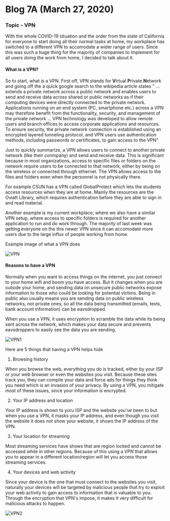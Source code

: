 # Blog 7A (March 27, 2020) 

### Topic - VPN 

With the whole COVID-19 situation and the order from the state of California for everyone to start doing all their normal tasks at home, my workplace has switched to a different VPN to accomodate a wider range of users. Since this was such a huge thing for the majority of companies to implement for all users doing the work from home, I decided to talk about it. 

#### What is a VPN?

So to start, what is a VPN.  First off, VPN stands for **V**irtual **P**rivate **N**etwork and going off the a quick google search to the wikipedia article states " ... extends a private network across a public network and enables users to send and receive data across shared or public networks as if their computing devices were directly connected to the private network. Applications running on an end system (PC, smartphone etc.) across a VPN may therefore benefit from the functionality, security, and management of the private network ... VPN technology was developed to allow remote users and branch offices to access corporate applications and resources. To ensure security, the private network connection is established using an encrypted layered tunneling protocol, and VPN users use authentication methods, including passwords or certificates, to gain access to the VPN"

Just to quickly summarize, a VPN allows users to connect to another private network (like their conmpany) and send and receive data.  This is significant because in most organizations, access to specific files or folders on the network require users to be connected to that network, either by being on the wireless or connected through ethernet. The VPN allows access to the files and folders even when the personnel is not physically there.

For example CSUN has a VPN called GlobalProtect which lets the students access resources when they are at home. Mainly the resources are the Oviatt Library, which requires authentication before they are able to sign in and read material.

Another example is my current workplace, where we also have a similar VPN setup, where access to specific folders is required for another application to run and do work through. The majority of last week was getting everyone on the this newer VPN since it can accomodate more users due to the large influx of people working from home.

Example image of what a VPN does

![VPN](https://upload.wikimedia.org/wikipedia/commons/thumb/e/e8/VPN_overview-en.svg/660px-VPN_overview-en.svg.png)

#### Reasons to have a VPN

Normally when you want to access things on the internet, you just connect to your home wifi and boom you have access. But it changes when you are outside your home, and sending data on unsecure public networks expose information to those who could be looking for potential victims.  Being in public also usually means you are sending data on public wireless networks, not private ones, so all the data being transmitted (emails, texts, bank account information) can be eavsdropped. 

When you use a VPN, it uses encryption to scramble the data while its being sent across the network, which makes your data secure and prevents eavsdroppers to easily see the data you are sending.

![VPN1](https://i.ytimg.com/vi/MT68ar4JC1g/maxresdefault.jpg)

Here are 5 things that having a VPN helps hide
1. Browsing history 

When you browse the web, everything you do is tracked, either by your ISP or your web browser or even the websites you visit.  Because these sites track you, they can compile your data and force ads for things they think you need which is an invasion of your privacy.  By using a VPN, you mitigate most of these issues, since your information is encrypted.

2. Your IP address and location

Your IP address is shown to yoru ISP and the website you've been to but when you use a VPN, it masks your IP address, and even though you visit the website it does not show your website, it shows the IP address of the VPN.

3. Your location for streaming 

Most streaming services have shows that are region locked and cannot be accessed while in other regions. Because of this using a VPN that allows you to appear in a different location/region will let you access those streaming services.

4. Your devices and web activity

Since your device is the one that must connect to the websites you visit, naturally your devices will be targeted by malicious people that try to exploit your web activity to gain access to information that is valuable to you. Through the encryption that VPN's impose, it makes it very difficult for malicious attacks to happen.

![VPN2](https://www.webhostingsecretrevealed.net/wp-content/uploads/2018/12/what-is-vpn-service.jpg)

